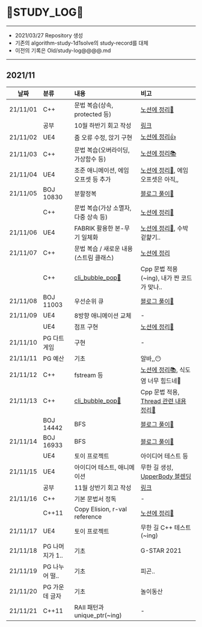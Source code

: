 # 📜STUDY_LOG📜
---
- 2021/03/27 Repository 생성
- 기존의 algorithm-study-1d1solve의 study-record를 대체
- 이전의 기록은 Old/study-log@@@@.md
---
## 2021/11

<div markdown="1">

|날짜|분류|내용|비고|
|----|:----|:----|:----|
|21/11/01|C++|문법 복습(상속, protected 등)|[노션에 정리📘](https://oriburger.notion.site/Inheritance-812902a6ecc143ba8fb62ddb3a0d3390)|
||공부|10월 하반기 회고 작성|[링크](https://blog.naver.com/uss425/222555113882)|
|21/11/02|UE4|줌 오류 수정, 앉기 구현|[노션에 정리👍](https://oriburger.notion.site/8-Crouch-446744e669924fe2a45bd65b672a6d87)|
|21/11/03|C++|문법 복습(오버라이딩, 가상함수 등)|[노션에 정리📚](https://oriburger.notion.site/14-5c332ce2cec14832bf4d24484999cf0d)|
|21/11/04|UE4|조준 애니메이션, 에임 오프셋 등 추가|[노션에 정리🤖](https://oriburger.notion.site/TPS-3204e7ab49d0444ea5720c006405a6af), 에임 오프셋은 아직,,|
|21/11/05|BOJ 10830|분할정복|[블로그 풀이📔](https://blog.naver.com/uss425/222559378922)|
||C++|문법 복습(가상 소멸자, 다중 상속 등)|[노션에 정리📙](https://oriburger.notion.site/14-5c332ce2cec14832bf4d24484999cf0d)|
|21/11/06|UE4|FABRIK 활용한 본-무기 일체화|[노션에 정리📄](https://oriburger.notion.site/FABRIK-16f6be7aa18a4177b035589cb60b6d3d), 수박겉햝기..|
|21/11/07|C++|문법 복습 / 새로운 내용(스트림 클래스)|[노션에 정리](https://www.notion.so/oriburger/15-C-I-O-istream-ostream-9cae5265b3754df18be5117cc4882abf)|
||C++|[cli_bubble_pop🎈](https://github.com/Oriburger/toy_project___cli_bubble_pop)|Cpp 문법 적용(~ing), 내가 짠 코드가 맞나..|
|21/11/08|BOJ 11003|우선순위 큐|[블로그 풀이📗](https://blog.naver.com/uss425/222561831663)|
|21/11/09|UE4|8방향 애니메이션 교체|-|
||UE4|점프 구현|[노션에 정리📃](https://oriburger.notion.site/Jump-673c7df35e814f3295150c82498bc15a)|
|21/11/10|PG 다트게임|구현|-|
|21/11/11|PG 예산|기초|알바,,😶|
|21/11/12|C++|fstream 등|[노션에 정리📚](https://oriburger.notion.site/16-C-294d0e19e756415ca4eeeeeb7f765739), 식도염 너무 힘드네🥲|
|21/11/13|C++|[cli_bubble_pop🎈](https://github.com/Oriburger/toy_project___cli_bubble_pop)|Cpp 문법 적용, [Thread 관련 내용 정리📃](https://www.notion.so/oriburger/std-thread-87c1a77b2ef44af1a819b541c3e99ef8)|
||BOJ 14442|BFS|[블로그 풀이📘](https://blog.naver.com/uss425/222567111344)|
|21/11/14|BOJ 16933|BFS|[블로그 풀이📙](https://blog.naver.com/uss425/222567740430)|
||UE4|토이 프로젝트|아이디어 테스트 등|
|21/11/15|UE4|아이디어 테스트, 애니메이션|무한 길 생성, [UpperBody 블렌딩](https://oriburger.notion.site/Upperbody-f6b495b8121c474785d973bc2fed3320)|
||공부|11월 상반기 회고 작성|[링크](https://blog.naver.com/uss425/222568967614)|
|21/11/16|C++|기본 문법서 정독|-|
||C++11|Copy Elision, r-val reference|[노션에 정리📒](https://oriburger.notion.site/r-value-reference-b50e7f66ab2c400292be77cdc72f462a)|
|21/11/17|UE4|토이 프로젝트|무한 길 C++ 테스트(~ing)|
|21/11/18|PG 나머지가 1..|기초|G-STAR 2021|
|21/11/19|PG 나누어 떨..|기초|피곤..|
|21/11/20|PG 가운데 글자|기초|놀이동산|
|21/11/21|C++11|RAII 패턴과 unique_ptr(~ing)|-|
</div>

<!--

- 📔📚📙📘📗📒📃📜📄📑

-->
